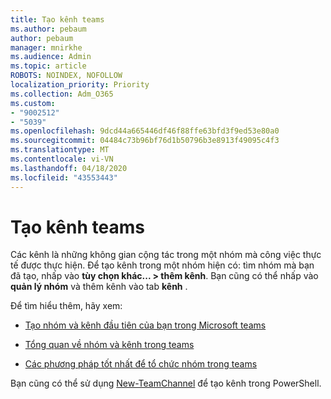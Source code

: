 ```yaml
---
title: Tạo kênh teams
ms.author: pebaum
author: pebaum
manager: mnirkhe
ms.audience: Admin
ms.topic: article
ROBOTS: NOINDEX, NOFOLLOW
localization_priority: Priority
ms.collection: Adm_O365
ms.custom:
- "9002512"
- "5039"
ms.openlocfilehash: 9dcd44a665446df46f88ffe63bfd3f9ed53e80a0
ms.sourcegitcommit: 04484c73b96bf76d1b50796b3e8913f49095c4f3
ms.translationtype: MT
ms.contentlocale: vi-VN
ms.lasthandoff: 04/18/2020
ms.locfileid: "43553443"
---
```

# <a name="create-a-teams-channel"></a>Tạo kênh teams

Các kênh là những không gian cộng tác trong một nhóm mà công việc thực tế được thực hiện. Để tạo kênh trong một nhóm hiện có: tìm nhóm mà bạn đã tạo, nhấp vào **tùy chọn khác... > thêm kênh**. Bạn cũng có thể nhấp vào **quản lý nhóm** và thêm kênh vào tab **kênh** .

Để tìm hiểu thêm, hãy xem:

- [Tạo nhóm và kênh đầu tiên của bạn trong Microsoft teams](https://docs.microsoft.com/MicrosoftTeams/get-started-with-teams-create-your-first-teams-and-channels)

- [Tổng quan về nhóm và kênh trong teams](https://docs.microsoft.com/microsoftteams/teams-channels-overview)

- [Các phương pháp tốt nhất để tổ chức nhóm trong teams](https://docs.microsoft.com/MicrosoftTeams/best-practices-organizing)

Bạn cũng có thể sử dụng [New-TeamChannel](https://docs.microsoft.com/powershell/module/teams/new-teamchannel?view=teams-ps) để tạo kênh trong PowerShell. 

